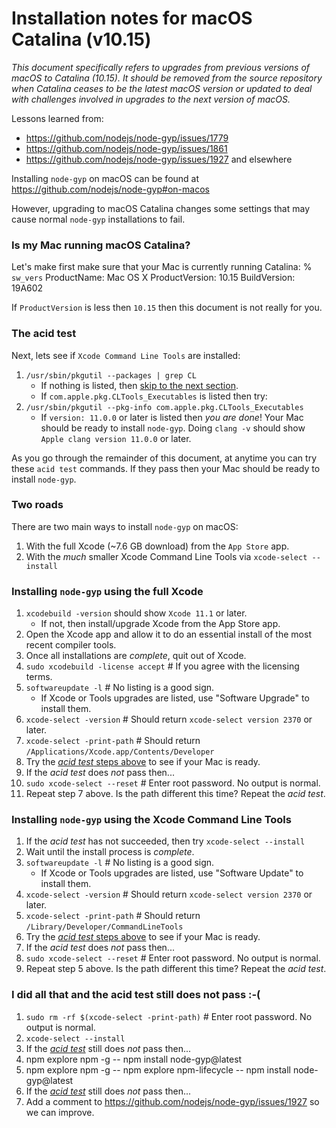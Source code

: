 # Installation notes for macOS Catalina (v10.15)

_This document specifically refers to upgrades from previous versions of macOS to Catalina (10.15). It should be removed from the source repository when Catalina ceases to be the latest macOS version or updated to deal with challenges involved in upgrades to the next version of macOS._

Lessons learned from:
* https://github.com/nodejs/node-gyp/issues/1779
* https://github.com/nodejs/node-gyp/issues/1861
* https://github.com/nodejs/node-gyp/issues/1927 and elsewhere

Installing `node-gyp` on macOS can be found at https://github.com/nodejs/node-gyp#on-macos

However, upgrading to macOS Catalina changes some settings that may cause normal `node-gyp` installations to fail.

### Is my Mac running macOS Catalina?
Let's make first make sure that your Mac is currently running Catalina:
% `sw_vers`
    ProductName:	Mac OS X
    ProductVersion:	10.15
    BuildVersion:	19A602

If `ProductVersion` is less then `10.15` then this document is not really for you.

### The acid test
Next, lets see if `Xcode Command Line Tools` are installed:
1. `/usr/sbin/pkgutil --packages | grep CL`
    * If nothing is listed, then [skip to the next section](#Two-roads).
    * If `com.apple.pkg.CLTools_Executables` is listed then try:
2. `/usr/sbin/pkgutil --pkg-info com.apple.pkg.CLTools_Executables`
    * If `version: 11.0.0` or later is listed then _you are done_!  Your Mac should be ready to install `node-gyp`.  Doing `clang -v` should show `Apple clang version 11.0.0` or later.

As you go through the remainder of this document, at anytime you can try these `acid test` commands. If they pass then your Mac should be ready to install `node-gyp`.

### Two roads
There are two main ways to install `node-gyp` on macOS:
1. With the full Xcode (~7.6 GB download) from the `App Store` app.
2. With the _much_ smaller Xcode Command Line Tools via `xcode-select --install`

### Installing `node-gyp` using the full Xcode
1. `xcodebuild -version` should show `Xcode 11.1` or later.
    * If not, then install/upgrade Xcode from the App Store app.
2. Open the Xcode app and allow it to do an essential install of the most recent compiler tools.
3. Once all installations are _complete_, quit out of Xcode.
4. `sudo xcodebuild -license accept`  # If you agree with the licensing terms.
5. `softwareupdate -l`  # No listing is a good sign.
    * If Xcode or Tools upgrades are listed, use "Software Upgrade" to install them.
6. `xcode-select -version`  # Should return `xcode-select version 2370` or later.
7. `xcode-select -print-path`  # Should return `/Applications/Xcode.app/Contents/Developer`
8. Try the [_acid test_ steps above](#The-acid-test) to see if your Mac is ready.
9. If the _acid test_ does _not_ pass then...
10. `sudo xcode-select --reset`  # Enter root password.  No output is normal.
11. Repeat step 7 above.  Is the path different this time?  Repeat the _acid test_.

### Installing `node-gyp` using the Xcode Command Line Tools
1. If the _acid test_ has not succeeded, then try `xcode-select --install`
2. Wait until the install process is _complete_.
3. `softwareupdate -l`  # No listing is a good sign.
    * If Xcode or Tools upgrades are listed, use "Software Update" to install them.
4. `xcode-select -version`  # Should return `xcode-select version 2370` or later.
5. `xcode-select -print-path`  # Should return `/Library/Developer/CommandLineTools`
6. Try the [_acid test_ steps above](#The-acid-test) to see if your Mac is ready.
7. If the _acid test_ does _not_ pass then...
8. `sudo xcode-select --reset`  # Enter root password.  No output is normal.
9. Repeat step 5 above.  Is the path different this time?  Repeat the _acid test_.

### I did all that and the acid test still does not pass :-(
1. `sudo rm -rf $(xcode-select -print-path)`  # Enter root password.  No output is normal.
2. `xcode-select --install`
3. If the [_acid test_](#The-acid-test) still does _not_ pass then...
4. npm explore npm -g -- npm install node-gyp@latest
5. npm explore npm -g -- npm explore npm-lifecycle -- npm install node-gyp@latest
6. If the [_acid test_](#The-acid-test) still does _not_ pass then...
7. Add a comment to https://github.com/nodejs/node-gyp/issues/1927 so we can improve.
